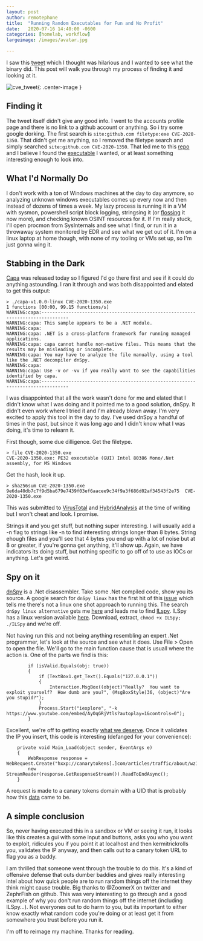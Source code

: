 ```yaml
---
layout: post
author: remotephone
title:  "Running Random Executables for Fun and No Profit"
date:   2020-07-16 14:40:00 -0600
categories: [homelab, workflow]
largeimage: /images/avatar.jpg

---
```


I saw this [tweet](https://twitter.com/ZoomerX/status/1283161781440057344) which I thought was hilarious and I wanted to see what the binary did. This post will walk you through my process of finding it and looking at it. 

![cve_tweet]({{site.url}}/images/cve_tweet.png){: .center-image }


## Finding it

The tweet itself didn't give any good info. I went to the accounts profile page and there is no link to a github account or anything. So i try some google dorking. The first search is `site:github.com filetype:exe CVE-2020-1350`. That didn't get me anything, so I removed the filetype search and simply searched `site:github.com CVE-2020-1350`. That led me to this [repo](https://github.com/ZephrFish/CVE-2020-1350) and I believe I found the [executable](https://github.com/ZephrFish/CVE-2020-1350/blob/master/CVE-2020-1350.exe) I wanted, or at least something interesting enough to look into. 


## What I'd Normally Do

I don't work with a ton of Windows machines at the day to day anymore, so analyzing unknown windows executables comes up every now and then instead of dozens of times a week. My lazy process is running it in a VM with sysmon, powershell script block logging, stringsing it (or [flossing](https://github.com/fireeye/flare-floss) it now more), and checking known OSINT resources for it. If I'm really stuck, I'll open procmon from SysInternals and see what I find, or run it in a throwaway system monitored by EDR and see what we get out of it. I'm on a linux laptop at home though, with none of my tooling or VMs set up, so I'm just gonna wing it. 


## Stabbing in the Dark

[Capa](https://github.com/fireeye/capa) was released today so I figured I'd go there first and see if it could do anything astounding.  I ran it through and was both disappointed and elated to get this output:

~~~
> ./capa-v1.0.0-linux CVE-2020-1350.exe    
1 functions [00:00, 99.15 functions/s]
WARNING:capa:--------------------------------------------------------------------------------
WARNING:capa: This sample appears to be a .NET module.
WARNING:capa: 
WARNING:capa: .NET is a cross-platform framework for running managed applications.
WARNING:capa: capa cannot handle non-native files. This means that the results may be misleading or incomplete.
WARNING:capa: You may have to analyze the file manually, using a tool like the .NET decompiler dnSpy.
WARNING:capa: 
WARNING:capa: Use -v or -vv if you really want to see the capabilities identified by capa.
WARNING:capa:--------------------------------------------------------------------------------
~~~

I was disappointed that all the work wasn't done for me and elated that I didn't know what I was doing and it pointed me to a good solution, dnSpy. It didn't even work where I tried it and I'm already blown away. I'm very excited to apply this tool in the day to day. I've used dnSpy a handful of times in the past, but since it was long ago and I didn't know what I was doing, it's time to relearn it. 

First though, some due dilligence. Get the filetype. 

~~~
> file CVE-2020-1350.exe
CVE-2020-1350.exe: PE32 executable (GUI) Intel 80386 Mono/.Net assembly, for MS Windows
~~~

Get the hash, look it up. 
~~~
> sha256sum CVE-2020-1350.exe
9e6da40db7c7f9d5ba679e7439f03ef6aacee9c34f9a3f686d02af34543f2e75  CVE-2020-1350.exe
~~~

This was submitted to [VirusTotal](https://www.virustotal.com/gui/file/9e6da40db7c7f9d5ba679e7439f03ef6aacee9c34f9a3f686d02af34543f2e75/detection) and [HybridAnalysis](https://www.hybrid-analysis.com/sample/41f5636546675a722c27b960c46fbf460c54af090ac9c5b468f6d4577f05f38f/5f0ee194625fc911731016e6) at the time of writing but I won't cheat and look. I promise. 

Strings it and you get stuff, but nothing super interesting. I will usually add a -n flag to strings like -n to find interesting strings longer than 8 bytes. String ehough files and you'll see that 4 bytes you end up with a lot of noise but at 8 or greater, if you're gonna get anything, it'll show up. Again, we have indicators its doing stuff, but nothing specific to go off of to use as IOCs or anything. Let's get weird. 

## Spy on it

[dnSpy](https://github.com/0xd4d/dnSpy) is a .Net disassembler. Take some .Net compiled code, show you its source. A google search for `dnSpy linux` has the first hit of this [issue](https://github.com/0xd4d/dnSpy/issues/1410) which tells me there's not a linux one shot approach to running this. The search `dnSpy linux alternative` gets me [here](https://www.saashub.com/dnspy-alternatives) and leads me to find [ILspy](https://github.com/icsharpcode/ILSpy). ILSpy has a linux version available [here](https://github.com/icsharpcode/AvaloniaILSpy). Download, extract, `chmod +x ILSpy; ./ILSpy` and we're off.

Not having run this and not being anything resembling an expert .Net programmer, let's look at the source and see what it does. Use File > Open to open the file. We'll go to the main function cause that is usuall where the action is. One of the parts we find is this:

~~~
		if (isValid.Equals(obj: true))
		{
			if (TextBox1.get_Text().Equals("127.0.0.1"))
			{
				Interaction.MsgBox((object)"Really?  You want to exploit yourself?  How dumb are you?", (MsgBoxStyle)36, (object)"Are you stupid?");
			}
			Process.Start("iexplore", "-k  https://www.youtube.com/embed/AyOqGRjVtls?autoplay=1&controls=0");
		}
~~~

Excellent, we're off to getting exactly [what we deserve](https://www.youtube.com/embed/AyOqGRjVtls). Once it validates the IP you insert, this code is interesting (defanged for your convenience):

~~~
	private void Main_Load(object sender, EventArgs e)
	{
		WebResponse response = WebRequest.Create("hxxp://canarytokens[.]com/articles/traffic/about/wz1fqpgpihmzsvjukc1tbweq0/post.jsp").GetResponse();
		new StreamReader(response.GetResponseStream()).ReadToEndAsync();
	}
~~~

A request is made to a canary tokens domain with a UID that is probably how this [data](https://twitter.com/ZephrFish/status/1283941996093157383) came to be. 


## A simple conclusion

So, never having executed this in a sandbox or VM or seeing it run, it looks like this creates a gui with some input and buttons, asks you who you want to exploit, ridicules you if you point it at localhost and then kermitrickrolls you, validates the IP anyway, and then calls out to a canary token URL to flag you as a baddy. 

I am thrilled that someone went through the trouble to do this. It's a kind of offensive defense that outs dumber baddies and gives really interesting intel about how quick people are to run random things off the internet they think might cause trouble. Big thanks to @ZoomerX on twitter and ZephrFish on github. This was very interesting to go through and a good example of why you don't run random things off the internet (including ILSpy...). Not everyones out to do harm to you, but its important to either know exactly what random code you're doing or at least get it from somewhere you trust before you run it. 

I'm off to reimage my machine. Thanks for reading. 
